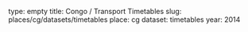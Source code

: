 type: empty
title: Congo / Transport Timetables
slug: places/cg/datasets/timetables
place: cg
dataset: timetables
year: 2014
